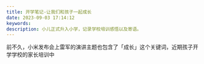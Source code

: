 ```yaml
---
title: 开学笔记-让我们和孩子一起成长
date: 2023-09-03 17:14:12
keywords:
description: 小儿正式升入小学，记录学校培训感悟以及寄语。
---
```




前不久，小米发布会上雷军的演讲主题也包含了「成长」这个关键词，近期孩子开学学校的家长培训中
